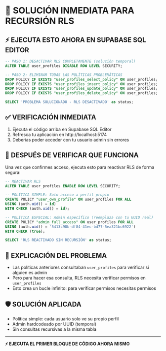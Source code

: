 # 🚨 SOLUCIÓN INMEDIATA PARA RECURSIÓN RLS

## ⚡ EJECUTA ESTO AHORA EN SUPABASE SQL EDITOR

```sql
-- PASO 1: DESACTIVAR RLS COMPLETAMENTE (solución temporal)
ALTER TABLE user_profiles DISABLE ROW LEVEL SECURITY;

-- PASO 2: ELIMINAR TODAS LAS POLÍTICAS PROBLEMÁTICAS
DROP POLICY IF EXISTS "user_profiles_select_policy" ON user_profiles;
DROP POLICY IF EXISTS "user_profiles_insert_policy" ON user_profiles;
DROP POLICY IF EXISTS "user_profiles_update_policy" ON user_profiles;
DROP POLICY IF EXISTS "user_profiles_delete_policy" ON user_profiles;

SELECT 'PROBLEMA SOLUCIONADO - RLS DESACTIVADO' as status;
```

## ✅ VERIFICACIÓN INMEDIATA
1. Ejecuta el código arriba en Supabase SQL Editor
2. Refresca tu aplicación en http://localhost:5174
3. Deberías poder acceder con tu usuario admin sin errores

## 🔄 DESPUÉS DE VERIFICAR QUE FUNCIONA

Una vez que confirmes acceso, ejecuta esto para reactivar RLS de forma segura:

```sql
-- REACTIVAR RLS
ALTER TABLE user_profiles ENABLE ROW LEVEL SECURITY;

-- POLÍTICA SIMPLE: Solo acceso a perfil propio
CREATE POLICY "user_own_profile" ON user_profiles FOR ALL
USING (auth.uid() = id)
WITH CHECK (auth.uid() = id);

-- POLÍTICA ESPECIAL: Admin específico (reemplaza con tu UUID real)
CREATE POLICY "admin_full_access" ON user_profiles FOR ALL
USING (auth.uid() = '5413c98b-df84-41ec-bd77-5ea321bc6922')
WITH CHECK (true);

SELECT 'RLS REACTIVADO SIN RECURSIÓN' as status;
```

## 🎯 EXPLICACIÓN DEL PROBLEMA
- Las políticas anteriores consultaban `user_profiles` para verificar si alguien es admin
- Pero para hacer esa consulta, RLS necesita verificar permisos en `user_profiles` 
- Esto crea un bucle infinito: para verificar permisos necesitas permisos

## 🛡️ SOLUCIÓN APLICADA
- Política simple: cada usuario solo ve su propio perfil
- Admin hardcodeado por UUID (temporal)
- Sin consultas recursivas a la misma tabla

---
**⚡ EJECUTA EL PRIMER BLOQUE DE CÓDIGO AHORA MISMO**
